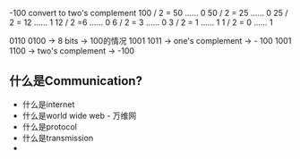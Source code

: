 -100 convert to two's complement
100 / 2 = 50 …… 0
50 / 2 = 25 …… 0
25 / 2 = 12 …… 1
12 / 2 =6 …… 0
6 / 2 = 3 …… 0
3 / 2 = 1 …… 1
1 / 2 = 0 …… 1

0110 0100 -> 8 bits -> 100的情况
1001 1011 -> one's complement -> - 100
1001 1100 -> two's complement -> -100

## 什么是Communication?


- 什么是internet
- 什么是world wide web - 万维网
- 什么是protocol
- 什么是transmission
- 

